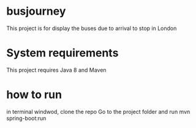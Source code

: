 # busjourney
This project is for display the buses due to arrival to stop in London
# System requirements
This project requires Java 8 and Maven
# how to run
in terminal windwod, clone the repo 
Go to the project folder and run mvn spring-boot:run
